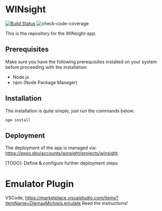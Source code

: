 # WINsight 

[![Build Status](https://github.com/Windesheim-AI-App/WINsight/actions/workflows/app.build.yml/badge.svg)](https://github.com/Windesheim-AI-App/WINsight/actions/workflows/app.build.yml)
![check-code-coverage](https://img.shields.io/badge/code--coverage-82.14%25-green)

This is the repository for the WINsight-app.

## Prerequisites

Make sure you have the following prerequisites installed on your system before proceeding with the installation:

- Node.js
- npm (Node Package Manager)

## Installation

The installation is quite simple, just run the commands below:

```shell
npm install
```

## Deployment

The deployment of the app is managed via: https://expo.dev/accounts/winsight/projects/winsight.

[TODO]: Define & configure further deployment steps

# Emulator Plugin
VSCode; https://marketplace.visualstudio.com/items?itemName=DiemasMichiels.emulate
Read the instructions!
